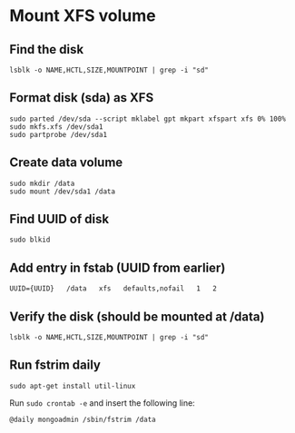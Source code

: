 # Mount XFS volume

## Find the disk
```
lsblk -o NAME,HCTL,SIZE,MOUNTPOINT | grep -i "sd"
````

## Format disk (sda) as XFS
```
sudo parted /dev/sda --script mklabel gpt mkpart xfspart xfs 0% 100%
sudo mkfs.xfs /dev/sda1
sudo partprobe /dev/sda1
```

## Create data volume
```
sudo mkdir /data
sudo mount /dev/sda1 /data
```

## Find UUID of disk
```
sudo blkid
```

## Add entry in fstab (UUID from earlier)
```
UUID={UUID}   /data   xfs   defaults,nofail   1   2
```

## Verify the disk (should be mounted at /data)
```
lsblk -o NAME,HCTL,SIZE,MOUNTPOINT | grep -i "sd"
```

## Run fstrim daily

```
sudo apt-get install util-linux
```

Run `sudo crontab -e` and insert the following line:

```
@daily mongoadmin /sbin/fstrim /data
```
